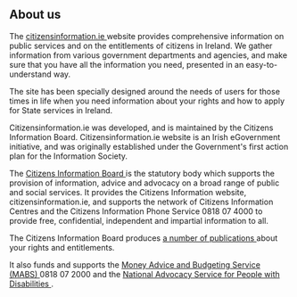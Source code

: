 ##  About us

The [ citizensinformation.ie ](/en/) website provides comprehensive
information on public services and on the entitlements of citizens in Ireland.
We gather information from various government departments and agencies, and
make sure that you have all the information you need, presented in an easy-to-
understand way.

The site has been specially designed around the needs of users for those times
in life when you need information about your rights and how to apply for State
services in Ireland.

Citizensinformation.ie was developed, and is maintained by the Citizens
Information Board. Citizensinformation.ie website is an Irish eGovernment
initiative, and was originally established under the Government's first action
plan for the Information Society.

The [ Citizens Information Board ](https://www.citizensinformationboard.ie/)
is the statutory body which supports the provision of information, advice and
advocacy on a broad range of public and social services. It provides the
Citizens Information website, citizensinformation.ie, and supports the network
of Citizens Information Centres and the Citizens Information Phone Service
0818 07 4000 to provide free, confidential, independent and impartial
information to all.

The Citizens Information Board produces [ a number of publications
](https://www.citizensinformationboard.ie/en/publications/information/) about
your rights and entitlements.

It also funds and supports the [ Money Advice and Budgeting Service (MABS)
](http://www.mabs.ie) 0818 07 2000 and the [ National Advocacy Service for
People with Disabilities ](https://advocacy.ie/) .

